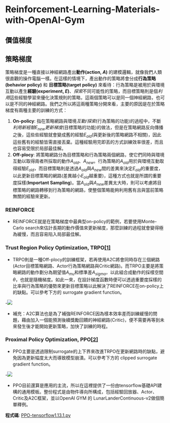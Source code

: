 # Reinforcement-Learning-Materials-with-OpenAI-Gym

## 價值梯度

## 策略梯度
策略梯度是一種直接以神經網路產出**動作(action, $A$)** 的建模邏輯，就像我們人類很直觀的操作電腦一樣。在這樣的情境下，產出動作的策略將會分成**行為策略(behavior policy)** 和 **目標策略(target policy)** 來看待：行為策略是被用於與環境互動以產生**經驗(experiment, $E$)**、*探索*不同可能性的策略，而目標策略則是個*利用*這些經驗學習來優化決策規則的策略，這兩個策略可以是同一個神經網路，也可以是不同的神經網路。我們之所以將這兩種策略分開來看，主要的原因是在於策略梯度有兩種主要的訓練的方式：
1. **On-policy**:  指在策略網路與環境*互動/探索*(行為策略的功能)的過程中，不斷*利用新經驗$E_{new}$更新梯度*(目標策略的功能)的做法，但是在策略網路反向傳播之後，這些些經驗就會變成舊的經驗$E_{old}$(與更新後的策略網路不相關)，因此這些舊有的經驗皆需直接丟棄。這種經驗用完即丟的方式訓練效率很差，而且也容易受限於局部最佳解。
2. **Off-plocy**: 將策略網路分為目標策略和行為策略兩個網路，使它們同時與環境互動以取得兩者所採取的動作$A_{old}$、$A_{new}$。行為策略的$A_{old}$用於與環境互動取得經驗$E_{old}$，而目標策略則是透過$A_{old}$與$A_{new}$間的差異來決定$E_{old}$的重要度，以此更新目標策略的網路(差異越小$E_{old}$越重要)，這種方式也就是所謂的重要度採樣(**Important Sampling**)。當$A_{old}$與$A_{new}$差異太大時，則可以考慮將目標策略的網路轉移到行為策略的網路，使整個策略能夠利用舊有且與當前策略無關的經驗來更新。

### REINFORCE
- REINFORCE就是在策略梯度中最典型on-policy的範例，若要使用Monte-Carlo search來估計長期的動作價值來更新梯度，那麼訓練的過程就會變得極為緩慢，而且容易陷入局部最佳解。

### Trust Region Policy Optimization, TRPO[[1]](https://arxiv.org/abs/1502.05477)


- TRPO則是一種Off-plocy的訓練框架，若再使用A2C將會同時存在三個網路(Actor目標策略網路、Actor行為策略網路與Critic網路)。而TRPO主要是將策略網路的動作劃分為期望值$A_{mu}$和標準差$A_{sigma}$，以此組合成動作的採樣空間$\theta$，也就是隨機梯度。如此一來，在設計梯度函數時便可以透過重要度採樣的比率與行為策略的優勢來更新目標策略以此解決了REINFORCE在on-policy上的缺點。可以參考下方的 surrogate gradient function。 

-![](https://i.imgur.com/eXSKZLh.png)

- 補充：A2C算法也是為了補強REINFORCE因為樣本效率差而訓練緩慢的問題，藉由加入一個能預測後續獎勵回饋的神經網路(Critic)，便不需要再等到未來發生後才能開始更新策略，加快了訓練的時程。

### Proximal Policy Optimization, PPO[[2]](https://arxiv.org/abs/1707.063477)
- PPO主要是透過限制surrogate的上下界來改進TRPO在更新網路時的缺點，避免因為更新幅度太大而導致模型崩潰。可以參考下方的 clipped surrogate gradient function。

-![](https://i.imgur.com/34hiku1.png)

- PPO目前還算是應用的主流，所以在這裡提供了一份由tensorflow基礎API建構的通用模板。整份程式是由物件導向所構成，包括經驗回放器、Actor、Critic及A2C框架，並以OpenAI GYM 的 LunarLanderContinuous-v2做個簡單釋例。

**程式碼**: [PPO-tensorflow1.13.1.py](#code)

